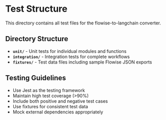 # Test Structure

This directory contains all test files for the flowise-to-langchain converter.

## Directory Structure

- **`unit/`** - Unit tests for individual modules and functions
- **`integration/`** - Integration tests for complete workflows
- **`fixtures/`** - Test data files including sample Flowise JSON exports

## Testing Guidelines

- Use Jest as the testing framework
- Maintain high test coverage (>90%)
- Include both positive and negative test cases
- Use fixtures for consistent test data
- Mock external dependencies appropriately